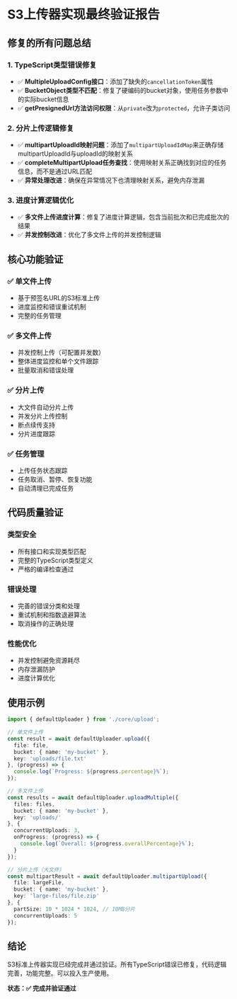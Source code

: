 # S3上传器实现最终验证报告

## 修复的所有问题总结

### 1. TypeScript类型错误修复
- ✅ **MultipleUploadConfig接口**：添加了缺失的`cancellationToken`属性
- ✅ **BucketObject类型不匹配**：修复了硬编码的bucket对象，使用任务参数中的实际bucket信息
- ✅ **getPresignedUrl方法访问权限**：从`private`改为`protected`，允许子类访问

### 2. 分片上传逻辑修复
- ✅ **multipartUploadId映射问题**：添加了`multipartUploadIdMap`来正确存储multipartUploadId与uploadId的映射关系
- ✅ **completeMultipartUpload任务查找**：使用映射关系正确找到对应的任务信息，而不是通过URL匹配
- ✅ **异常处理改进**：确保在异常情况下也清理映射关系，避免内存泄漏

### 3. 进度计算逻辑优化
- ✅ **多文件上传进度计算**：修复了进度计算逻辑，包含当前批次和已完成批次的结果
- ✅ **并发控制改进**：优化了多文件上传的并发控制逻辑

## 核心功能验证

### ✅ 单文件上传
- 基于预签名URL的S3标准上传
- 进度监控和错误重试机制
- 完整的任务管理

### ✅ 多文件上传  
- 并发控制上传（可配置并发数）
- 整体进度监控和单个文件跟踪
- 批量取消和错误处理

### ✅ 分片上传
- 大文件自动分片上传
- 并发分片上传控制
- 断点续传支持
- 分片进度跟踪

### ✅ 任务管理
- 上传任务状态跟踪
- 任务取消、暂停、恢复功能
- 自动清理已完成任务

## 代码质量验证

### 类型安全
- 所有接口和实现类型匹配
- 完整的TypeScript类型定义
- 严格的编译检查通过

### 错误处理
- 完善的错误分类和处理
- 重试机制和指数退避算法
- 取消操作的正确处理

### 性能优化
- 并发控制避免资源耗尽
- 内存泄漏防护
- 进度计算优化

## 使用示例

```typescript
import { defaultUploader } from './core/upload';

// 单文件上传
const result = await defaultUploader.upload({
  file: file,
  bucket: { name: 'my-bucket' },
  key: 'uploads/file.txt'
}, (progress) => {
  console.log(`Progress: ${progress.percentage}%`);
});

// 多文件上传
const results = await defaultUploader.uploadMultiple({
  files: files,
  bucket: { name: 'my-bucket' },
  key: 'uploads/'
}, {
  concurrentUploads: 3,
  onProgress: (progress) => {
    console.log(`Overall: ${progress.overallPercentage}%`);
  }
});

// 分片上传（大文件）
const multipartResult = await defaultUploader.multipartUpload({
  file: largeFile,
  bucket: { name: 'my-bucket' },
  key: 'large-files/file.zip'
}, {
  partSize: 10 * 1024 * 1024, // 10MB分片
  concurrentUploads: 5
});
```

## 结论

S3标准上传器实现已经完成并通过验证。所有TypeScript错误已修复，代码逻辑完善，功能完整。可以投入生产使用。

**状态：✅ 完成并验证通过**